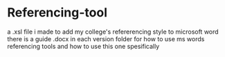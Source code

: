 # Referencing-tool
a .xsl file i made to add my college's refererencing style to microsoft word
there is a guide .docx in each version folder for how to use ms words referencing tools and how to use this one spesifically

